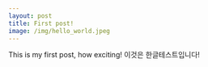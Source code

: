 ```yaml
---
layout: post
title: First post!
image: /img/hello_world.jpeg
---
```


This is my first post, how exciting!
이것은 한글테스트입니다!
